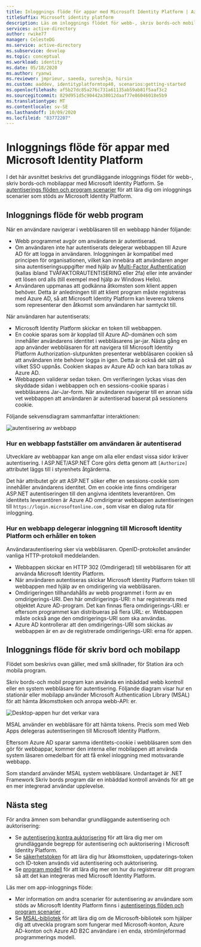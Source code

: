 ```yaml
---
title: Inloggnings flöde för appar med Microsoft Identity Platform | Azure
titleSuffix: Microsoft identity platform
description: Läs om inloggnings flödet för webb-, skriv bords-och mobilappar i Microsoft Identity Platform (v 2.0).
services: active-directory
author: rwike77
manager: CelesteDG
ms.service: active-directory
ms.subservice: develop
ms.topic: conceptual
ms.workload: identity
ms.date: 05/18/2020
ms.author: ryanwi
ms.reviewer: jmprieur, saeeda, sureshja, hirsin
ms.custom: aaddev, identityplatformtop40, scenarios:getting-started
ms.openlocfilehash: af5b27dc85a276c731a61135ab59ab81f5aaf3c2
ms.sourcegitcommit: 829d951d5c90442a38012daaf77e86046018e5b9
ms.translationtype: MT
ms.contentlocale: sv-SE
ms.lasthandoff: 10/09/2020
ms.locfileid: "83772207"
---
```

# <a name="app-sign-in-flow-with-microsoft-identity-platform"></a>Inloggnings flöde för appar med Microsoft Identity Platform

I det här avsnittet beskrivs det grundläggande inloggnings flödet för webb-, skriv bords-och mobilappar med Microsoft Identity Platform. Se [autentiserings flöden och program scenarier](authentication-flows-app-scenarios.md) för att lära dig om inloggnings scenarier som stöds av Microsoft Identity Platform.

## <a name="web-app-sign-in-flow"></a>Inloggnings flöde för webb program

När en användare navigerar i webbläsaren till en webbapp händer följande:

* Webb programmet avgör om användaren är autentiserad.
* Om användaren inte har autentiserats delegerar webbappen till Azure AD för att logga in användaren. Inloggningen är kompatibel med principen för organisationen, vilket kan innebära att användaren anger sina autentiseringsuppgifter med hjälp av [Multi-Factor Authentication](../authentication/concept-mfa-howitworks.md) (kallas ibland TVÅFAKTORAUTENTISERING eller 2fa) eller inte använder ett lösen ord alls (till exempel med hjälp av Windows Hello).
* Användaren uppmanas att godkänna åtkomsten som klient appen behöver. Detta är anledningen till att klient program måste registreras med Azure AD, så att Microsoft Identity Platform kan leverera tokens som representerar den åtkomst som användaren har samtyckt till.

När användaren har autentiserats:

* Microsoft Identity Platform skickar en token till webbappen.
* En cookie sparas som är kopplad till Azure AD-domänen och som innehåller användarens identitet i webbläsarens jar-jar. Nästa gång en app använder webbläsaren för att navigera till Microsoft Identity Platform Authorization-slutpunkten presenterar webbläsaren cookien så att användaren inte behöver logga in igen. Detta är också det sätt på vilket SSO uppnås. Cookien skapas av Azure AD och kan bara tolkas av Azure AD.
* Webbappen validerar sedan token. Om verifieringen lyckas visas den skyddade sidan i webbappen och en sessions-cookie sparas i webbläsarens Jar-Jar-form. När användaren navigerar till en annan sida vet webbappen att användaren är autentiserad baserat på sessionens cookie.

Följande sekvensdiagram sammanfattar interaktionen:

![autentisering av webbapp](media/authentication-scenarios/web-app-how-it-appears-to-be.png)

### <a name="how-a-web-app-determines-if-the-user-is-authenticated"></a>Hur en webbapp fastställer om användaren är autentiserad

Utvecklare av webbappar kan ange om alla eller endast vissa sidor kräver autentisering. I ASP.NET/ASP.NET Core görs detta genom att `[Authorize]` attributet läggs till i styrenhets åtgärderna.

Det här attributet gör att ASP.NET söker efter en sessions-cookie som innehåller användarens identitet. Om en cookie inte finns omdirigerar ASP.NET autentiseringen till den angivna identitets leverantören. Om identitets leverantören är Azure AD omdirigerar webbappen autentiseringen till `https://login.microsoftonline.com` , som visar en dialog ruta för inloggning.

### <a name="how-a-web-app-delegates-sign-in-to-microsoft-identity-platform-and-obtains-a-token"></a>Hur en webbapp delegerar inloggning till Microsoft Identity Platform och erhåller en token

Användarautentisering sker via webbläsaren. OpenID-protokollet använder vanliga HTTP-protokoll meddelanden.

* Webbappen skickar en HTTP 302 (Omdirigerad) till webbläsaren för att använda Microsoft Identity Platform.
* När användaren autentiseras skickar Microsoft Identity Platform token till webbappen med hjälp av en omdirigering via webbläsaren.
* Omdirigeringen tillhandahålls av webb programmet i form av en omdirigerings-URI. Den här omdirigerings-URI: n har registrerats med objektet Azure AD-program. Det kan finnas flera omdirigerings-URI: er eftersom programmet kan distribueras på flera URL: er. Webbappen måste också ange den omdirigerings-URI som ska användas.
* Azure AD kontrollerar att den omdirigerings-URI som skickas av webbappen är en av de registrerade omdirigerings-URI: erna för appen.

## <a name="desktop-and-mobile-app-sign-in-flow"></a>Inloggnings flöde för skriv bord och mobilapp

Flödet som beskrivs ovan gäller, med små skillnader, för Station ära och mobila program.

Skriv bords-och mobil program kan använda en inbäddad webb kontroll eller en system webbläsare för autentisering. Följande diagram visar hur en stationär eller mobilapp använder Microsoft Authentication Library (MSAL) för att hämta åtkomsttoken och anropa webb-API: er.

![Desktop-appen hur det verkar vara](media/authentication-scenarios/desktop-app-how-it-appears-to-be.png)

MSAL använder en webbläsare för att hämta tokens. Precis som med Web Apps delegeras autentiseringen till Microsoft Identity Platform.

Eftersom Azure AD sparar samma identitets-cookie i webbläsaren som den gör för webbappar, kommer den interna eller mobilappen att använda system läsaren omedelbart för att få enkel inloggning med motsvarande webbapp.

Som standard använder MSAL system webbläsare. Undantaget är .NET Framework Skriv bords program där en inbäddad kontroll används för att ge en mer integrerad användar upplevelse.

## <a name="next-steps"></a>Nästa steg

För andra ämnen som behandlar grundläggande autentisering och auktorisering:

* Se [autentisering kontra auktorisering](authentication-vs-authorization.md) för att lära dig mer om grundläggande begrepp för autentisering och auktorisering i Microsoft Identity Platform.
* Se [säkerhetstoken](security-tokens.md) för att lära dig hur åtkomsttoken, uppdaterings-token och ID-token används vid autentisering och auktorisering.
* Se [program modell](application-model.md) för att lära dig mer om hur du registrerar ditt program så att det kan integreras med Microsoft Identity Platform.

Läs mer om app-inloggnings flöde:

* Mer information om andra scenarier för autentisering av användare som stöds av Microsoft Identity Platform finns i [autentiserings flöden och program scenarier](authentication-flows-app-scenarios.md) .
* Se [MSAL-bibliotek](msal-overview.md) för att lära dig om de Microsoft-bibliotek som hjälper dig att utveckla program som fungerar med Microsoft-konton, Azure AD-konton och Azure AD B2C användare i en enda, strömlinjeformad programmerings modell.
